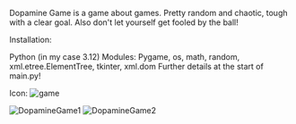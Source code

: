 Dopamine Game is a game about games. Pretty random and chaotic, tough with a clear goal. Also don't let yourself get fooled by the ball!


Installation: 

Python (in my case 3.12)
Modules: Pygame, os, math, random, xml.etree.ElementTree, tkinter, xml.dom  Further details at the start of main.py!

Icon:
![game](https://github.com/user-attachments/assets/76974218-05d4-497c-aba2-89b49e64f806)

![DopamineGame1](https://github.com/user-attachments/assets/8faa517c-4e8f-4a26-87a4-33cf3b5a8739)
![DopamineGame2](https://github.com/user-attachments/assets/1ae0d5d4-bd62-4446-8e7c-9723dfb7a84f)
